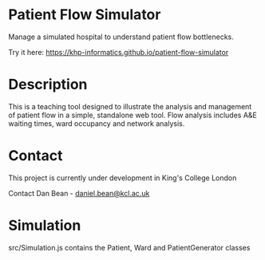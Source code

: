 # Patient Flow Simulator
Manage a simulated hospital to understand patient flow bottlenecks. 

Try it here: https://khp-informatics.github.io/patient-flow-simulator 

# Description
This is a teaching tool designed to illustrate the analysis and management of patient flow in a simple, standalone web tool. Flow analysis includes A&E waiting times, ward occupancy and network analysis.

# Contact
This project is currently under development in King's College London

Contact Dan Bean - daniel.bean@kcl.ac.uk

# Simulation
src/Simulation.js contains the Patient, Ward and PatientGenerator classes
